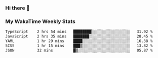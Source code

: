 ### Hi there 👋

<!--
**royschrauwen/royschrauwen** is a ✨ _special_ ✨ repository because its `README.md` (this file) appears on your GitHub profile.

Here are some ideas to get you started:

- 🔭 I’m currently working on ...
- 🌱 I’m currently learning ...
- 👯 I’m looking to collaborate on ...
- 🤔 I’m looking for help with ...
- 💬 Ask me about ...
- 📫 How to reach me: ...
- 😄 Pronouns: ...
- ⚡ Fun fact: ...
-->


### My WakaTime Weekly Stats
<!--START_SECTION:waka-->

```txt
TypeScript    2 hrs 54 mins   ████████░░░░░░░░░░░░░░░░░   31.92 %
JavaScript    2 hrs 35 mins   ███████░░░░░░░░░░░░░░░░░░   28.45 %
YAML          1 hr 29 mins    ████░░░░░░░░░░░░░░░░░░░░░   16.38 %
SCSS          1 hr 15 mins    ███▒░░░░░░░░░░░░░░░░░░░░░   13.82 %
JSON          32 mins         █▒░░░░░░░░░░░░░░░░░░░░░░░   05.87 %
```

<!--END_SECTION:waka-->
